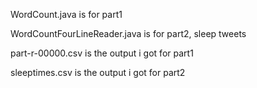 WordCount.java is for part1

WordCountFourLineReader.java is for part2, sleep tweets

part-r-00000.csv is the output i got for part1

sleeptimes.csv is the output i got for part2